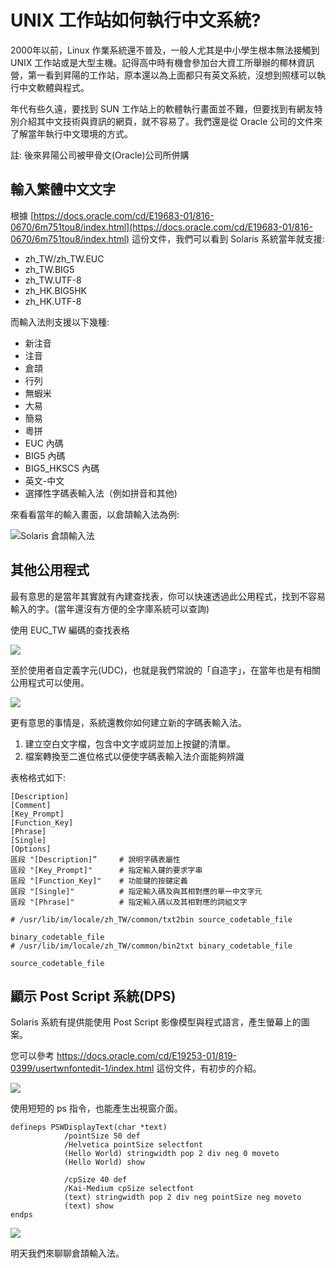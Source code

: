 # UNIX 工作站如何執行中文系統?

2000年以前，Linux 作業系統還不普及，一般人尤其是中小學生根本無法接觸到 UNIX 工作站或是大型主機。記得高中時有機會參加台大資工所舉辦的椰林資訊營，第一看到昇陽的工作站，原本還以為上面都只有英文系統，沒想到照樣可以執行中文軟體與程式。

年代有些久遠，要找到 SUN 工作站上的軟體執行畫面並不難，但要找到有網友特別介紹其中文技術與資訊的網頁，就不容易了。我們還是從 Oracle 公司的文件來了解當年執行中文環境的方式。

註: 後來昇陽公司被甲骨文(Oracle)公司所併購

## 輸入繁體中文文字

根據 [https://docs.oracle.com/cd/E19683-01/816-0670/6m751tou8/index.html](https://docs.oracle.com/cd/E19683-01/816-0670/6m751tou8/index.html) 這份文件，我們可以看到 Solaris 系統當年就支援:

* zh_TW/zh_TW.EUC
* zh_TW.BIG5
* zh_TW.UTF-8
* zh_HK.BIG5HK
* zh_HK.UTF-8

而輸入法則支援以下幾種:

* 新注音
* 注音
* 倉頡
* 行列
* 無蝦米
* 大易
* 簡易
* 粵拼
* EUC 內碼
* BIG5 內碼
* BIG5_HKSCS 內碼
* 英文-中文
* 選擇性字碼表輸入法（例如拼音和其他)

來看看當年的輸入畫面，以倉頡輸入法為例:

![Solaris 倉頡輸入法](https://docs.oracle.com/cd/E19683-01/816-0670/images/input_window_area.tif.gif)

## 其他公用程式

最有意思的是當年其實就有內建查找表，你可以快速透過此公用程式，找到不容易輸入的字。(當年還沒有方便的全字庫系統可以查詢)

使用 EUC_TW 編碼的查找表格

![](https://docs.oracle.com/cd/E19683-01/816-0670/images/lookuptable_euc.tiff.gif)

至於使用者自定義字元(UDC)，也就是我們常說的「自造字」，在當年也是有相關公用程式可以使用。

![](https://docs.oracle.com/cd/E19683-01/816-0670/images/utilities_udc.tiff.gif)

更有意思的事情是，系統還教你如何建立新的字碼表輸入法。

1. 建立空白文字檔，包含中文字或詞並加上按鍵的清單。
2. 檔案轉換至二進位格式以便使字碼表輸入法介面能夠辨識

表格格式如下:

```
[Description]
[Comment]
[Key_Prompt]
[Function_Key]
[Phrase]
[Single]
[Options]
區段 "[Description]”     # 說明字碼表屬性
區段 "[Key_Prompt]"      # 指定輸入鍵的要求字串
區段 "[Function_Key]"    # 功能鍵的按鍵定義
區段 "[Single]"          # 指定輸入碼及與其相對應的單一中文字元
區段 "[Phrase]"          # 指定輸入碼以及其相對應的詞組文字
```


```
# /usr/lib/im/locale/zh_TW/common/txt2bin source_codetable_file

binary_codetable_file 
# /usr/lib/im/locale/zh_TW/common/bin2txt binary_codetable_file

source_codetable_file 
```

## 顯示 Post Script 系統(DPS)

Solaris 系統有提供能使用 Post Script 影像模型與程式語言，產生螢幕上的圖案。

您可以參考 https://docs.oracle.com/cd/E19253-01/819-0399/usertwnfontedit-1/index.html 這份文件，有初步的介紹。

![](https://docs.oracle.com/cd/E19253-01/819-0399/images/84-01.tiff.gif)

使用短短的 ps 指令，也能產生出視窗介面。

```
defineps PSWDisplayText(char *text)
			/pointSize 50 def
			/Helvetica pointSize selectfont
			(Hello World) stringwidth pop 2 div neg 0 moveto
			(Hello World) show

			/cpSize 40 def
			/Kai-Medium cpSize selectfont
			(text) stringwidth pop 2 div neg pointSize neg moveto
			(text) show
endps
```

![](https://docs.oracle.com/cd/E19253-01/819-0399/images/87-01.tiff.gif)

明天我們來聊聊倉頡輸入法。